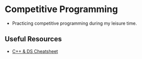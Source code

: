 # Competitive Programming

- Practicing competitive programming during my leisure time. 

## Useful Resources
- [C++ & DS Cheatsheet](https://github.com/gibsjose/cpp-cheat-sheet)